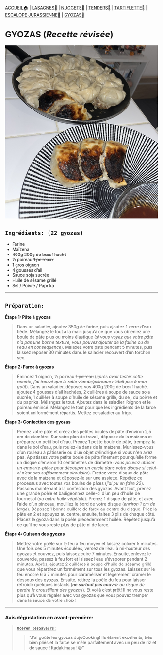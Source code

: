 [ACCUEIL🏠](index.md) | [LASAGNES🍝](lasagnes.md) | [NUGGETS🍗](nuggets.md) | [TENDERS🍗](tenders.md) | [TARTIFLETTE🧀](tartiflette.md) | [ESCALOPE JURASSIENNE🥩](escalope.md) | [GYOZAS🥟](gyozas.md)

# GYOZAS (_Recette révisée_)

![](IMAGES/Gyozas.jpg)

## `Ingrédients: (22 gyozas)`
* Farine
* Maïzena
* 400g ~~200g~~ de bœuf haché
* ½ poireau ~~1 poireaux~~
* 1 gros oignon
* 4 gousses d’ail
* Sauce soja sucrée
* Huile de sésame grillé
* Sel / Poivre / Paprika

***

## `Préparation:`
**Étape 1: Pâte à gyozas**
> Dans un saladier, ajoutez 350g de farine, puis ajoutez 1 verre d’eau tiède. Mélangez le tout à la main jusqu’à ce que vous obteniez une boule de pâte plus ou moins élastique (_si vous voyez que votre pâte n’a pas une bonne texture, vous pouvez ajouter de la farine ou de l’eau en conséquence_). Malaxez votre pâte pendant 5 minutes, puis laissez reposer 30 minutes dans le saladier recouvert d’un torchon sec.


**Étape 2: Farce à gyozas**
> Émincez 1 oignon, ½ poireau ~~1 poireau~~ (_après avoir tester cette recette, j’ai trouvé que le ratio viande/poireaux n’était pas à mon goût_). Dans un saladier, déposez vos 400g ~~200g~~ de bœuf haché, ajoutez 4 gousses d’ail hachées, 2 cuillères à soupe de sauce soja sucrée, 1 cuillère à soupe d’huile de sésame grillé, du sel, du poivre et du paprika. Mélangez le tout. Ajoutez dans le saladier l’oignon et le poireau émincé. Mélangez le tout pour que les ingrédients de la farce soient uniformément répartis. Mettez ce saladier au frigo.


**Étape 3: Confection des gyozas**
> Prenez votre pâte et créez des petites boules de pâte d’environ 2,5 cm de diamètre. Sur votre plan de travail, déposez de la maïzena et préparez un petit bol d’eau. Prenez 1 petite boule de pâte, trempez-la dans le bol d’eau, puis roulez-la dans de la maïzena. Munissez-vous d’un rouleau à pâtisserie ou d’un objet cylindrique si vous n'en avez pas. Aplatissez votre petite boule de pâte finement pour qu’elle forme un disque d’environ 10 centimètres de diamètre (_vous pouvez utiliser un emporte-pièce pour découper un cercle dans votre disque si celui-ci n’est pas suffisamment circulaire_). Frottez votre disque de pâte avec de la maïzena et déposez-le sur une assiette. Répétez ce processus avec toutes vos boules de pâtes (_j’ai pu en faire 22_). Passons maintenant à la confection des gyozas. Avant tout, prenez une grande poêle et badigeonnez celle-ci d’un peu d’huile de tournesol (_ou autre huile végétale_). Prenez 1 disque de pâte, et avec l’aide d’un pinceau, mouillez le bord de votre disque (_environ 1 cm de large_). Déposez 1 bonne cuillère de farce au centre du disque. Pliez la pâte en 2 et appuyez au centre, ensuite, faites 3 plis de chaque côté. Placez le gyoza dans la poêle précédemment huilée. Répétez jusqu’à ce qu’il ne vous reste plus de pâte ni de farce.


**Étape 4: Cuisson des gyozas**
> Mettez votre poêle sur le feu à feu moyen et laissez colorer 5 minutes. Une fois ces 5 minutes écoulées, versez de l’eau à mi-hauteur des gyozas et couvrez, puis laissez cuire 7 minutes. Ensuite, enlevez le couvercle, passez à feu fort et laissez l’eau s’évaporer pendant 2 minutes. Après, ajoutez 2 cuillères à soupe d’huile de sésame grillé que vous répartirez uniformément sur tous les gyozas. Laissez sur le feu encore 6 à 7 minutes pour caraméliser et légèrement cramer le dessous des gyozas. Ensuite, retirez la poêle du feu pour laisser refroidir quelques instants (_**ne surtout pas couvrir** au risque de perdre le croustillant des gyozas_). Et voilà c’est prêt! Il ne vous reste plus qu’à vous régaler avec vos gyozas que vous pouvez tremper dans la sauce de votre choix!

***

### Avis dégustation en avant-première:
> [```Oceren DesSaveurs:``` ](https://www.youtube.com/watch?v=dQw4w9WgXcQ)
>> "J'ai goûté les gyozas JojoCooking! Ils étaient excellents, très bien pliés et la farce se mêle parfaitement avec un peu de riz et de sauce ! Itadakimasu! 😋" 
